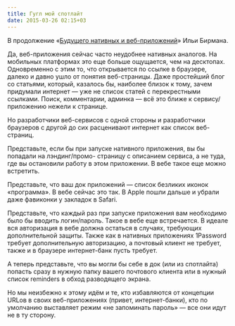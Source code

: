 ```yaml
---
title: Гугл мой спотлайт
date: 2015-03-26 02:15+03
---
```


В продолжение «[Будущего нативных и веб-приложений](http://ilyabirman.ru/meanwhile/all/web-or-native-future/)» Ильи Бирмана.

Да, веб-приложения сейчас часто неудобнее нативных аналогов. На мобильных платформах это еще больше ощущается, чем 
на десктопах. Одновременно с этим то, что открывается по ссылке в браузере, далеко и давно ушло от понятия 
веб-страницы. Даже простейший блог со статьями, который, казалось бы, наиболее близок к тому, зачем придумали интернет — 
уже не список статей с перекрестными ссылками. Поиск, комментарии, админка — всё это ближе к сервису/приложению нежели 
к странице.

Но разработчики веб-сервисов с одной стороны и разработчики браузеров с другой до сих расценивают интернет как список 
веб-страниц. 

Представьте, если бы при запуске нативного приложения, вы бы попадали на лэндинг/промо- страницу с описанием сервиса, а 
не туда, где вы остановили работу в этом приложении. В вебе такое еще можно встретить.

Представьте, что ваш док приложений — список безликих иконок «программа». В вебе сейчас это так. В Apple пошли 
дальше и убрали даже фавиконки у закладок в Safari.

Представьте, что каждый раз при запуске приложения вам необходимо было бы вводить логин/пароль. Такое в вебе еще встречается.
В идеале вся авторизация в вебе должна остаться в случаях, требующих дополнительной защиты. Также как в нативных 
приложениях 1Password требует дополнительную авторизацию, а почтовый клиент не требует, также и в браузере интернет-банк 
пусть требует.

А теперь представьте, что вы могли бы себе в док (или из спотлайта) попасть сразу в нужную папку вашего почтового клиента 
или в нужный список reminders в обход разводящего экрана. 

Но мы неизбежно к этому идём и те, кто избавляются от концепции URLов в своих веб-приложениях (привет, интернет-банки),
кто по умолчанию выставляет режим «не запоминать пароль» — все они идут не в ту сторону.
